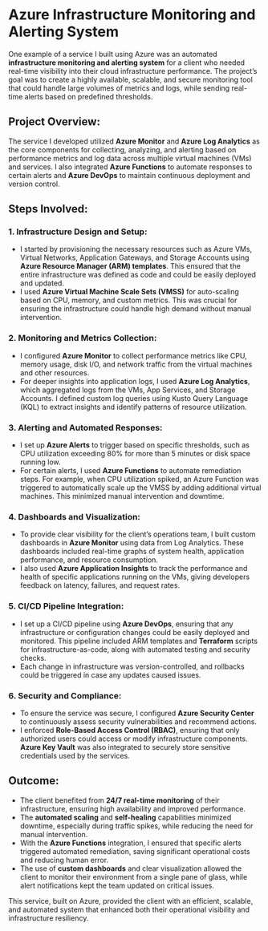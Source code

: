 
# Azure Infrastructure Monitoring and Alerting System

One example of a service I built using Azure was an automated **infrastructure monitoring and alerting system** for a client who needed real-time visibility into their cloud infrastructure performance. The project’s goal was to create a highly available, scalable, and secure monitoring tool that could handle large volumes of metrics and logs, while sending real-time alerts based on predefined thresholds.

## Project Overview:
The service I developed utilized **Azure Monitor** and **Azure Log Analytics** as the core components for collecting, analyzing, and alerting based on performance metrics and log data across multiple virtual machines (VMs) and services. I also integrated **Azure Functions** to automate responses to certain alerts and **Azure DevOps** to maintain continuous deployment and version control.

## Steps Involved:

### 1. Infrastructure Design and Setup:
- I started by provisioning the necessary resources such as Azure VMs, Virtual Networks, Application Gateways, and Storage Accounts using **Azure Resource Manager (ARM) templates**. This ensured that the entire infrastructure was defined as code and could be easily deployed and updated.
- I used **Azure Virtual Machine Scale Sets (VMSS)** for auto-scaling based on CPU, memory, and custom metrics. This was crucial for ensuring the infrastructure could handle high demand without manual intervention.

### 2. Monitoring and Metrics Collection:
- I configured **Azure Monitor** to collect performance metrics like CPU, memory usage, disk I/O, and network traffic from the virtual machines and other resources.
- For deeper insights into application logs, I used **Azure Log Analytics**, which aggregated logs from the VMs, App Services, and Storage Accounts. I defined custom log queries using Kusto Query Language (KQL) to extract insights and identify patterns of resource utilization.

### 3. Alerting and Automated Responses:
- I set up **Azure Alerts** to trigger based on specific thresholds, such as CPU utilization exceeding 80% for more than 5 minutes or disk space running low.
- For certain alerts, I used **Azure Functions** to automate remediation steps. For example, when CPU utilization spiked, an Azure Function was triggered to automatically scale up the VMSS by adding additional virtual machines. This minimized manual intervention and downtime.

### 4. Dashboards and Visualization:
- To provide clear visibility for the client’s operations team, I built custom dashboards in **Azure Monitor** using data from Log Analytics. These dashboards included real-time graphs of system health, application performance, and resource consumption.
- I also used **Azure Application Insights** to track the performance and health of specific applications running on the VMs, giving developers feedback on latency, failures, and request rates.

### 5. CI/CD Pipeline Integration:
- I set up a CI/CD pipeline using **Azure DevOps**, ensuring that any infrastructure or configuration changes could be easily deployed and monitored. This pipeline included ARM templates and **Terraform** scripts for infrastructure-as-code, along with automated testing and security checks.
- Each change in infrastructure was version-controlled, and rollbacks could be triggered in case any updates caused issues.

### 6. Security and Compliance:
- To ensure the service was secure, I configured **Azure Security Center** to continuously assess security vulnerabilities and recommend actions.
- I enforced **Role-Based Access Control (RBAC)**, ensuring that only authorized users could access or modify infrastructure components. **Azure Key Vault** was also integrated to securely store sensitive credentials used by the services.

## Outcome:
- The client benefited from **24/7 real-time monitoring** of their infrastructure, ensuring high availability and improved performance.
- The **automated scaling** and **self-healing** capabilities minimized downtime, especially during traffic spikes, while reducing the need for manual intervention.
- With the **Azure Functions** integration, I ensured that specific alerts triggered automated remediation, saving significant operational costs and reducing human error.
- The use of **custom dashboards** and clear visualization allowed the client to monitor their environment from a single pane of glass, while alert notifications kept the team updated on critical issues.

This service, built on Azure, provided the client with an efficient, scalable, and automated system that enhanced both their operational visibility and infrastructure resiliency.
